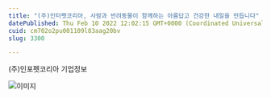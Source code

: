 ```yaml
---
title: "(주)인터펫코리아, 사람과 반려동물이 함께하는 아름답고 건강한 내일을 만듭니다"
datePublished: Thu Feb 10 2022 12:02:15 GMT+0000 (Coordinated Universal Time)
cuid: cm702o2pu001109l83aag20bv
slug: 3300

---
```



(주)인포펫코리아 기업정보

![이미지](https://cdn.hashnode.com/res/hashnode/image/upload/v1739253567074/155d30e4-39c0-4032-ad07-cee6f85df805.png)